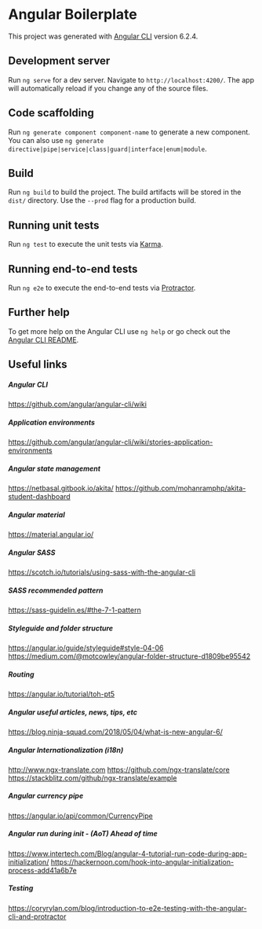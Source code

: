 # Angular Boilerplate

This project was generated with [Angular CLI](https://github.com/angular/angular-cli) version 6.2.4.

## Development server

Run `ng serve` for a dev server. Navigate to `http://localhost:4200/`. The app will automatically reload if you change any of the source files.

## Code scaffolding

Run `ng generate component component-name` to generate a new component. You can also use `ng generate directive|pipe|service|class|guard|interface|enum|module`.

## Build

Run `ng build` to build the project. The build artifacts will be stored in the `dist/` directory. Use the `--prod` flag for a production build.

## Running unit tests

Run `ng test` to execute the unit tests via [Karma](https://karma-runner.github.io).

## Running end-to-end tests

Run `ng e2e` to execute the end-to-end tests via [Protractor](http://www.protractortest.org/).

## Further help

To get more help on the Angular CLI use `ng help` or go check out the [Angular CLI README](https://github.com/angular/angular-cli/blob/master/README.md).

## Useful links
##### Angular CLI
https://github.com/angular/angular-cli/wiki

##### Application environments
https://github.com/angular/angular-cli/wiki/stories-application-environments

##### Angular state management
https://netbasal.gitbook.io/akita/
https://github.com/mohanramphp/akita-student-dashboard

##### Angular material
https://material.angular.io/

##### Angular SASS
https://scotch.io/tutorials/using-sass-with-the-angular-cli

##### SASS recommended pattern
https://sass-guidelin.es/#the-7-1-pattern

##### Styleguide and folder structure
https://angular.io/guide/styleguide#style-04-06
https://medium.com/@motcowley/angular-folder-structure-d1809be95542

##### Routing
https://angular.io/tutorial/toh-pt5

##### Angular useful articles, news, tips, etc
https://blog.ninja-squad.com/2018/05/04/what-is-new-angular-6/

##### Angular Internationalization (i18n)
http://www.ngx-translate.com
https://github.com/ngx-translate/core
https://stackblitz.com/github/ngx-translate/example

##### Angular currency pipe
https://angular.io/api/common/CurrencyPipe

##### Angular run during init - (AoT) Ahead of time
https://www.intertech.com/Blog/angular-4-tutorial-run-code-during-app-initialization/
https://hackernoon.com/hook-into-angular-initialization-process-add41a6b7e

##### Testing 
https://coryrylan.com/blog/introduction-to-e2e-testing-with-the-angular-cli-and-protractor